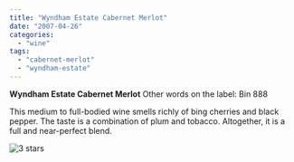 ```yaml
---
title: "Wyndham Estate Cabernet Merlot"
date: "2007-04-26"
categories:
  - "wine"
tags:
  - "cabernet-merlot"
  - "wyndham-estate"
---
```


**Wyndham Estate Cabernet Merlot** Other words on the label: Bin 888

This medium to full-bodied wine smells richly of bing cherries and black pepper. The taste is a combination of plum and tobacco. Altogether, it is a full and near-perfect blend.

![3 stars](http://www.rebeccagomezfarrell.com/wp-content/uploads/2009/02/rating_avocado1.gif "rating_avocado1")
